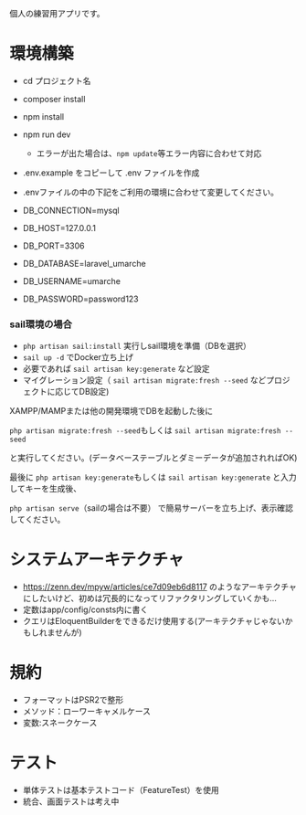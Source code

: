 個人の練習用アプリです。

# 環境構築

- cd プロジェクト名
- composer install
- npm install
- npm run dev
    - エラーが出た場合は、`npm update`等エラー内容に合わせて対応
- .env.example をコピーして .env ファイルを作成
- .envファイルの中の下記をご利用の環境に合わせて変更してください。

- DB_CONNECTION=mysql
- DB_HOST=127.0.0.1
- DB_PORT=3306
- DB_DATABASE=laravel_umarche
- DB_USERNAME=umarche
- DB_PASSWORD=password123

### sail環境の場合
- `php artisan sail:install` 実行しsail環境を準備（DBを選択）
- `sail up -d` でDocker立ち上げ
- 必要であれば `sail artisan key:generate` など設定
- マイグレーション設定（ `sail artisan migrate:fresh --seed` などプロジェクトに応じてDB設定)


XAMPP/MAMPまたは他の開発環境でDBを起動した後に

`php artisan migrate:fresh --seed`もしくは
`sail artisan migrate:fresh --seed`

と実行してください。(データベーステーブルとダミーデータが追加されればOK)

最後に
`php artisan key:generate`もしくは
`sail artisan key:generate`
と入力してキーを生成後、

`php artisan serve`（sailの場合は不要）
で簡易サーバーを立ち上げ、表示確認してください。

# システムアーキテクチャ
- https://zenn.dev/mpyw/articles/ce7d09eb6d8117 のようなアーキテクチャにしたいけど、初めは冗長的になってリファクタリングしていくかも…
- 定数はapp/config/consts内に書く
- クエリはEloquentBuilderをできるだけ使用する(アーキテクチャじゃないかもしれませんが)

# 規約
- フォーマットはPSR2で整形
- メソッド：ローワーキャメルケース
- 変数:スネークケース

# テスト
- 単体テストは基本テストコード（FeatureTest）を使用
- 統合、画面テストは考え中
